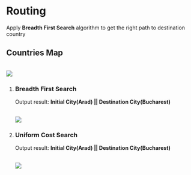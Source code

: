 <h1>Routing</h1>

<p>Apply <b>Breadth First Search</b> algorithm to get the right path to destination country</b> </p>

<h2>Countries Map</h2>
<br/>
<img src="https://i.imgur.com/SIG9rSN.png"/>

<ol>
  <li>
    <h3>Breadth First Search</h3>
    <p>Output result: <b>Initial City(Arad) || Destination City(Bucharest)</b></p>
    <br/>
    <img src="https://i.imgur.com/FjZJ6BU.png"/>
  </li>
  <li>
    <h3>Uniform Cost Search</h3>
    <p>Output result: <b>Initial City(Arad) || Destination City(Bucharest)</b></p>
    <br/>
    <img src="https://i.imgur.com/5DLIrSS.png"/>
  </li>
</ol>
